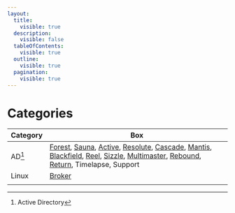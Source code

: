 ```yaml
---
layout:
  title:
    visible: true
  description:
    visible: false
  tableOfContents:
    visible: true
  outline:
    visible: true
  pagination:
    visible: true
---
```


# Categories

| Category | Box                                                                                                                                                                                                                                                                                                                                                                      |
| -------- | ------------------------------------------------------------------------------------------------------------------------------------------------------------------------------------------------------------------------------------------------------------------------------------------------------------------------------------------------------------------------ |
| AD[^1]   | [Forest](easy/forest.md), [Sauna](easy/sauna.md), [Active](easy/active.md), [Resolute](medium/resolute.md), [Cascade](medium/cascade.md), [Mantis](hard/mantis.md), [Blackfield](hard/blackfield.md), [Reel](hard/reel.md), [Sizzle](insane/sizzle.md), [Multimaster](insane/multimaster.md), [Rebound](insane/rebound.md), [Return](easy/return.md), Timelapse, Support |
| Linux    | [Broker](easy/broker.md)                                                                                                                                                                                                                                                                                                                                                 |
|          |                                                                                                                                                                                                                                                                                                                                                                          |

[^1]: Active Directory
